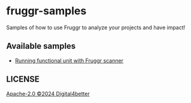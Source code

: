 # fruggr-samples
Samples of how to use Fruggr to analyze your projects and have impact!

## Available samples

- [Running functional unit with Fruggr scanner](functional-units/fruggr-scanner)

## LICENSE

[Apache-2.0 ©2024 Digital4better](LICENSE)
